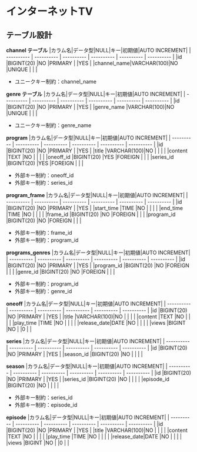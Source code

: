 # インターネットTV

## テーブル設計
**channel テーブル**
|カラム名|データ型|NULL|キー|初期値|AUTO INCREMENT|
| ---------- | ---------- | ---------- | ---------- | ---------- | ---------- |
|id          |BIGINT(20)  |NO          |PRIMARY     |            |YES         |
|channel_name|VARCHAR(100)|NO          |UNIQUE      |            |            |
- ユニークキー制約：channel_name

**genre テーブル**
|カラム名|データ型|NULL|キー|初期値|AUTO INCREMENT|
| ---------- | ---------- | ---------- | ---------- | ---------- | ---------- |
|id          |BIGINT(20)  |NO          |PRIMARY     |            |YES         |
|genre_name  |VARCHAR(100)|NO          |UNIQUE      |            |            |
- ユニークキー制約：genre_name

**program**
|カラム名|データ型|NULL|キー|初期値|AUTO INCREMENT|
| ---------- | ---------- | ---------- | ---------- | ---------- | ---------- |
|id          |BIGINT(20)  |NO          |PRIMARY     |            |YES         |
|title       |VARCHAR(100)|NO          |            |            |            |
|content     |TEXT        |NO          |            |            |            |
|oneoff_id   |BIGINT(20)  |YES         |FOREIGN     |            |            |
|series_id   |BIGINT(20)  |YES         |FOREIGN     |            |            |
- 外部キー制約：oneoff_id
- 外部キー制約：series_id

**program_frame**
|カラム名|データ型|NULL|キー|初期値|AUTO INCREMENT|
| ---------- | ---------- | ---------- | ---------- | ---------- | ---------- |
|id          |BIGINT(20)  |NO          |PRIMARY     |            |YES         |
|start_time  |TIME        |NO          |            |            |            |
|end_time    |TIME        |NO          |            |            |            |
|frame_id    |BIGINT(20)  |NO          |FOREIGN     |            |            |
|program_id  |BIGINT(20)  |NO          |FOREIGN     |            |            |
- 外部キー制約：frame_id
- 外部キー制約：program_id

**programs_genres**
|カラム名|データ型|NULL|キー|初期値|AUTO INCREMENT|
| ---------- | ---------- | ---------- | ---------- | ---------- | ---------- |
|id          |BIGINT(20)  |NO          |PRIMARY     |            |YES         |
|program_id  |BIGINT(20)  |NO          |FOREIGN     |            |            |
|genre_id    |BIGINT(20)  |NO          |FOREIGN     |            |            |
- 外部キー制約：program_id
- 外部キー制約：genre_id

**oneoff**
|カラム名|データ型|NULL|キー|初期値|AUTO INCREMENT|
| ---------- | ---------- | ---------- | ---------- | ---------- | ---------- |
|id          |BIGINT(20)  |NO          |PRIMARY     |            |YES         |
|title       |VARCHAR(100)|NO          |            |            |            |
|content     |TEXT        |NO          |            |            |            |
|play_time   |TIME        |NO          |            |            |            |
|release_date|DATE        |NO          |            |            |            |
|views       |BIGINT      |NO          |            |0           |            |

**series**
|カラム名|データ型|NULL|キー|初期値|AUTO INCREMENT|
| ---------- | ---------- | ---------- | ---------- | ---------- | ---------- |
|id          |BIGINT(20)  |NO          |PRIMARY     |            |YES         |
|season_id   |BIGINT(20)  |NO          |            |            |            |

**season**
|カラム名|データ型|NULL|キー|初期値|AUTO INCREMENT|
| ---------- | ---------- | ---------- | ---------- | ---------- | ---------- |
|id          |BIGINT(20)  |NO          |PRIMARY     |            |YES         |
|series_id   |BIGINT(20)  |NO          |            |            |            |
|episode_id  |BIGINT(20)  |NO          |            |            |            |
- 外部キー制約：series_id
- 外部キー制約：episode_id 

**episode**
|カラム名|データ型|NULL|キー|初期値|AUTO INCREMENT|
| ---------- | ---------- | ---------- | ---------- | ---------- | ---------- |
|id          |BIGINT(20)  |NO          |PRIMARY     |            |YES         |
|title       |VARCHAR(100)|NO          |            |            |            |
|content     |TEXT        |NO          |            |            |            |
|play_time   |TIME        |NO          |            |            |            |
|release_date|DATE        |NO          |            |            |            |
|views       |BIGINT      |NO          |            |0           |            |
